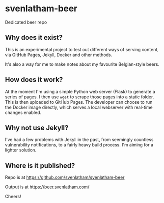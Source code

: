 # svenlatham-beer
Dedicated beer repo

## Why does it exist?
This is an experimental project to test out different ways of serving content,
via GitHub Pages, Jekyll, Docker and other methods.

It's also a way for me to make notes about my favourite Belgian-style beers.

## How does it work?
At the moment I'm using a simple Python web server (Flask) to generate a series of pages.
I then use `wget` to scrape those pages into a static folder. This is
then uploaded to GitHub Pages.
The developer can choose to run the Docker image directly, which serves a local webserver with real-time changes enabled.

## Why not use Jekyll?
I've had a few problems with Jekyll in the past, from seemingly countless vulnerability notifications, to a fairly heavy build process. I'm aiming for a lighter solution.

## Where is it published?
Repo is at https://github.com/svenlatham/svenlatham-beer

Output is at https://beer.svenlatham.com/

Cheers!

